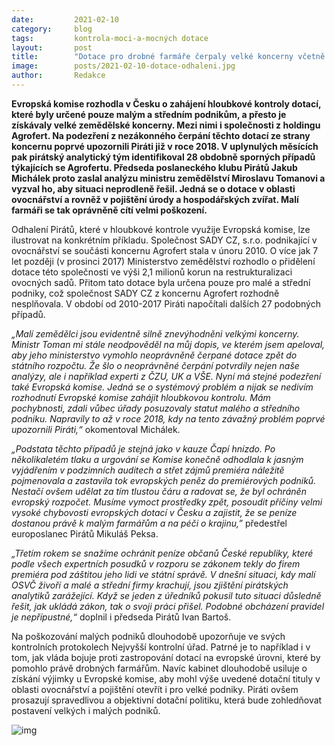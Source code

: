 ```yaml
---
date:         2021-02-10
category:     blog
tags:         kontrola-moci-a-mocných dotace 
layout:       post
title:        "Dotace pro drobné farmáře čerpaly velké koncerny včetně Agrofertu. Odhalení Pirátů vedou k hloubkové kontrole Evropské komise "
image:        posts/2021-02-10-dotace-odhaleni.jpg 
author:       Redakce
---
```





**Evropská komise rozhodla v Česku o zahájení hloubkové kontroly dotací, které byly určené pouze malým a středním podnikům, a přesto je získávaly velké zemědělské koncerny. Mezi nimi i společnosti z holdingu Agrofert. Na podezření z nezákonného čerpání těchto dotací ze strany koncernu poprvé upozornili Piráti již v roce 2018. V uplynulých měsících pak pirátský analytický tým identifikoval 28 obdobně sporných případů týkajících se Agrofertu. Předseda poslaneckého klubu Pirátů Jakub Michálek proto zaslal analýzu ministru zemědělství Miroslavu Tomanovi a vyzval ho, aby situaci neprodleně řešil. Jedná se o dotace v oblasti ovocnářství a rovněž v pojištění úrody a hospodářských zvířat. Malí farmáři se tak oprávněně cítí velmi poškození.** 

Odhalení Pirátů, které v hloubkové kontrole využije Evropská komise, lze ilustrovat na konkrétním příkladu. Společnost SADY CZ, s.r.o. podnikající v ovocnářství se součásti koncernu Agrofert stala v únoru 2010. O více jak 7 let později (v prosinci 2017) Ministerstvo zemědělství rozhodlo o přidělení dotace této společnosti ve výši 2,1 milionů korun na restrukturalizaci ovocných sadů. Přitom tato dotace byla určena pouze pro malé a střední podniky, což společnost SADY CZ z koncernu Agrofert rozhodně nesplňovala. V období od 2010-2017 Piráti napočítali dalších 27 podobných případů.

*„Malí zemědělci jsou evidentně silně znevýhodněni velkými koncerny. Ministr Toman mi stále neodpověděl na můj dopis, ve kterém jsem apeloval, aby jeho ministerstvo vymohlo neoprávněně čerpané dotace zpět do státního rozpočtu. Že šlo o neoprávněné čerpání potvrdily nejen naše analýzy, ale i například experti z ČZU, UK a VŠE. Nyní má stejné podezření také Evropská komise. Jedná se o systémový problém a nijak se nedivím rozhodnutí Evropské komise zahájit hloubkovou kontrolu. Mám pochybnosti, zdali vůbec úřady posuzovaly statut malého a středního podniku. Napravily to až v roce 2018, kdy na tento závažný problém poprvé upozornili Piráti,“* okomentoval Michálek.

*„Podstata těchto případů je stejná jako v kauze Čapí hnízdo. Po několikaletém tlaku a urgování se Komise konečně odhodlala k jasným vyjádřením v podzimních auditech a střet zájmů premiéra náležitě pojmenovala a zastavila tok evropských peněz do premiérových podniků. Nestačí ovšem udělat za tím tlustou čáru a radovat se, že byl ochráněn evropský rozpočet. Musíme vymoct prostředky zpět, posoudit příčiny velmi vysoké chybovosti evropských dotací v Česku a zajistit, že se peníze dostanou právě k malým farmářům a na péči o krajinu,”* předestřel europoslanec Pirátů Mikuláš Peksa. 

*„Třetím rokem se snažíme ochránit peníze občanů České republiky, které podle všech expertních posudků v rozporu se zákonem tekly do firem premiéra pod záštitou jeho lidi ve státní správě. V dnešní situaci, kdy malí OSVČ živoří a malé a střední firmy krachují, jsou zjištění pirátských analytiků zarážející. Když se jeden z úředníků pokusil tuto situaci důsledně řešit, jak ukládá zákon, tak o svoji práci přišel. Podobné obcházení pravidel je nepřípustné,“* doplnil i předseda Pirátů Ivan Bartoš.

Na poškozování malých podniků dlouhodobě upozorňuje ve svých kontrolních protokolech Nejvyšší kontrolní úřad. Patrné je to například i v tom, jak vláda bojuje proti zastropování dotací na evropské úrovni, které by pomohlo právě drobných farmářům. Navíc kabinet dlouhodobě usiluje o získání výjimky u Evropské komise, aby mohl výše uvedené dotační tituly v oblasti ovocnářství a pojištění otevřít i pro velké podniky. Piráti ovšem prosazují spravedlivou a objektivní dotační politiku, která bude zohledňovat postavení velkých i malých podniků. 

![img](https://www.piratskelisty.cz/upload/thumbs/w600/4795.jpg)
